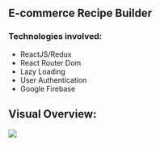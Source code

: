 ## E-commerce Recipe Builder

### Technologies involved:

- ReactJS/Redux
- React Router Dom
- Lazy Loading
- User Authentication
- Google Firebase

## Visual Overview:
![](20200709_002941.gif)
